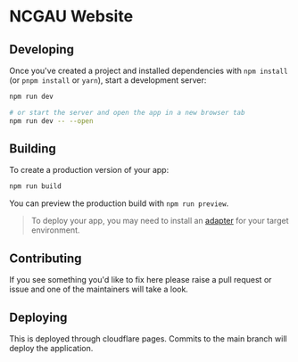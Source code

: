 # NCGAU Website

## Developing

Once you've created a project and installed dependencies with `npm install` (or `pnpm install` or `yarn`), start a development server:

```bash
npm run dev

# or start the server and open the app in a new browser tab
npm run dev -- --open
```

## Building

To create a production version of your app:

```bash
npm run build
```

You can preview the production build with `npm run preview`.

> To deploy your app, you may need to install an [adapter](https://kit.svelte.dev/docs/adapters) for your target environment.

## Contributing

If you see something you'd like to fix here please raise a pull request or issue and one of the maintainers will take a look.

## Deploying

This is deployed through cloudflare pages. Commits to the main branch will deploy the application.
